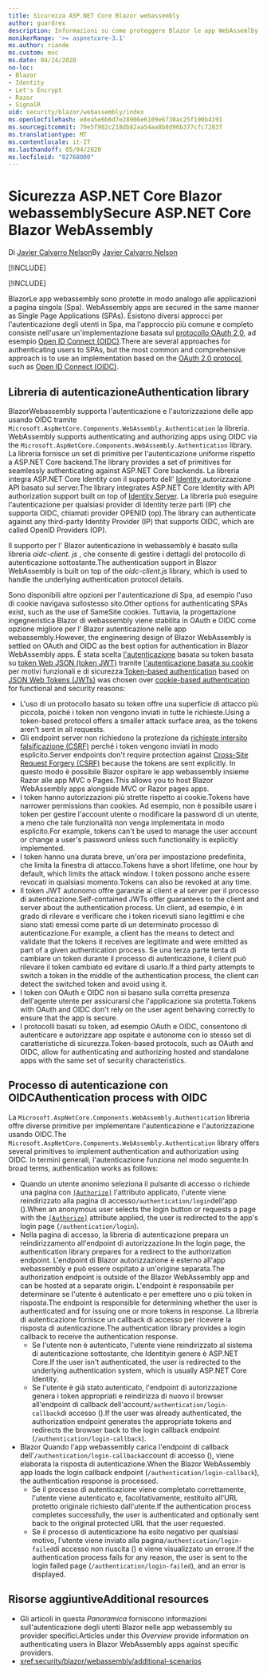 ```yaml
---
title: Sicurezza ASP.NET Core Blazor webassembly
author: guardrex
description: Informazioni su come proteggere Blazor le app WebAssemlby come applicazioni a pagina singola (Spa).
monikerRange: '>= aspnetcore-3.1'
ms.author: riande
ms.custom: mvc
ms.date: 04/24/2020
no-loc:
- Blazor
- Identity
- Let's Encrypt
- Razor
- SignalR
uid: security/blazor/webassembly/index
ms.openlocfilehash: e8ea5e6b6d7e28906e6109e6730ac25f190b4191
ms.sourcegitcommit: 70e5f982c218db82aa54aa8b8d96b377cfc7283f
ms.translationtype: MT
ms.contentlocale: it-IT
ms.lasthandoff: 05/04/2020
ms.locfileid: "82768000"
---
```

# <a name="secure-aspnet-core-blazor-webassembly"></a><span data-ttu-id="e5304-103">Sicurezza ASP.NET Core Blazor webassembly</span><span class="sxs-lookup"><span data-stu-id="e5304-103">Secure ASP.NET Core Blazor WebAssembly</span></span>

<span data-ttu-id="e5304-104">Di [Javier Calvarro Nelson](https://github.com/javiercn)</span><span class="sxs-lookup"><span data-stu-id="e5304-104">By [Javier Calvarro Nelson](https://github.com/javiercn)</span></span>

[!INCLUDE[](~/includes/blazorwasm-preview-notice.md)]

[!INCLUDE[](~/includes/blazorwasm-3.2-template-article-notice.md)]

Blazor<span data-ttu-id="e5304-105">Le app webassembly sono protette in modo analogo alle applicazioni a pagina singola (Spa).</span><span class="sxs-lookup"><span data-stu-id="e5304-105"> WebAssembly apps are secured in the same manner as Single Page Applications (SPAs).</span></span> <span data-ttu-id="e5304-106">Esistono diversi approcci per l'autenticazione degli utenti in Spa, ma l'approccio più comune e completo consiste nell'usare un'implementazione basata sul [protocollo OAuth 2,0](https://oauth.net/), ad esempio [Open ID Connect (OIDC)](https://openid.net/connect/).</span><span class="sxs-lookup"><span data-stu-id="e5304-106">There are several approaches for authenticating users to SPAs, but the most common and comprehensive approach is to use an implementation based on the [OAuth 2.0 protocol](https://oauth.net/), such as [Open ID Connect (OIDC)](https://openid.net/connect/).</span></span>

## <a name="authentication-library"></a><span data-ttu-id="e5304-107">Libreria di autenticazione</span><span class="sxs-lookup"><span data-stu-id="e5304-107">Authentication library</span></span>

Blazor<span data-ttu-id="e5304-108">Webassembly supporta l'autenticazione e l'autorizzazione delle app usando OIDC tramite `Microsoft.AspNetCore.Components.WebAssembly.Authentication` la libreria.</span><span class="sxs-lookup"><span data-stu-id="e5304-108"> WebAssembly supports authenticating and authorizing apps using OIDC via the `Microsoft.AspNetCore.Components.WebAssembly.Authentication` library.</span></span> <span data-ttu-id="e5304-109">La libreria fornisce un set di primitive per l'autenticazione uniforme rispetto a ASP.NET Core backend.</span><span class="sxs-lookup"><span data-stu-id="e5304-109">The library provides a set of primitives for seamlessly authenticating against ASP.NET Core backends.</span></span> <span data-ttu-id="e5304-110">La libreria integra ASP.NET Core Identity con il supporto dell' [ Identity ](https://identityserver.io/)autorizzazione API basato sul server.</span><span class="sxs-lookup"><span data-stu-id="e5304-110">The library integrates ASP.NET Core Identity with API authorization support built on top of [Identity Server](https://identityserver.io/).</span></span> <span data-ttu-id="e5304-111">La libreria può eseguire l'autenticazione per qualsiasi provider di Identity terze parti (IP) che supporta OIDC, chiamati provider OPENID (op).</span><span class="sxs-lookup"><span data-stu-id="e5304-111">The library can authenticate against any third-party Identity Provider (IP) that supports OIDC, which are called OpenID Providers (OP).</span></span>

<span data-ttu-id="e5304-112">Il supporto per l' Blazor autenticazione in webassembly è basato sulla libreria *oidc-client. js* , che consente di gestire i dettagli del protocollo di autenticazione sottostante.</span><span class="sxs-lookup"><span data-stu-id="e5304-112">The authentication support in Blazor WebAssembly is built on top of the *oidc-client.js* library, which is used to handle the underlying authentication protocol details.</span></span>

<span data-ttu-id="e5304-113">Sono disponibili altre opzioni per l'autenticazione di Spa, ad esempio l'uso di cookie navigava sullostesso sito.</span><span class="sxs-lookup"><span data-stu-id="e5304-113">Other options for authenticating SPAs exist, such as the use of SameSite cookies.</span></span> <span data-ttu-id="e5304-114">Tuttavia, la progettazione ingegneristica Blazor di webassembly viene stabilita in OAuth e OIDC come opzione migliore per l' Blazor autenticazione nelle app webassembly.</span><span class="sxs-lookup"><span data-stu-id="e5304-114">However, the engineering design of Blazor WebAssembly is settled on OAuth and OIDC as the best option for authentication in Blazor WebAssembly apps.</span></span> <span data-ttu-id="e5304-115">È stata scelta [l'autenticazione](xref:security/anti-request-forgery#token-based-authentication) basata su token basata su [token Web JSON (token JWT)](https://self-issued.info/docs/draft-ietf-oauth-json-web-token.html) tramite [l'autenticazione basata su cookie](xref:security/anti-request-forgery#cookie-based-authentication) per motivi funzionali e di sicurezza:</span><span class="sxs-lookup"><span data-stu-id="e5304-115">[Token-based authentication](xref:security/anti-request-forgery#token-based-authentication) based on [JSON Web Tokens (JWTs)](https://self-issued.info/docs/draft-ietf-oauth-json-web-token.html) was chosen over [cookie-based authentication](xref:security/anti-request-forgery#cookie-based-authentication) for functional and security reasons:</span></span>

* <span data-ttu-id="e5304-116">L'uso di un protocollo basato su token offre una superficie di attacco più piccola, poiché i token non vengono inviati in tutte le richieste.</span><span class="sxs-lookup"><span data-stu-id="e5304-116">Using a token-based protocol offers a smaller attack surface area, as the tokens aren't sent in all requests.</span></span>
* <span data-ttu-id="e5304-117">Gli endpoint server non richiedono la protezione da [richieste intersito falsificazione (CSRF)](xref:security/anti-request-forgery) perché i token vengono inviati in modo esplicito.</span><span class="sxs-lookup"><span data-stu-id="e5304-117">Server endpoints don't require protection against [Cross-Site Request Forgery (CSRF)](xref:security/anti-request-forgery) because the tokens are sent explicitly.</span></span> <span data-ttu-id="e5304-118">In questo modo è possibile Blazor ospitare le app webassembly insieme Razor alle app MVC o Pages.</span><span class="sxs-lookup"><span data-stu-id="e5304-118">This allows you to host Blazor WebAssembly apps alongside MVC or Razor pages apps.</span></span>
* <span data-ttu-id="e5304-119">I token hanno autorizzazioni più strette rispetto ai cookie.</span><span class="sxs-lookup"><span data-stu-id="e5304-119">Tokens have narrower permissions than cookies.</span></span> <span data-ttu-id="e5304-120">Ad esempio, non è possibile usare i token per gestire l'account utente o modificare la password di un utente, a meno che tale funzionalità non venga implementata in modo esplicito.</span><span class="sxs-lookup"><span data-stu-id="e5304-120">For example, tokens can't be used to manage the user account or change a user's password unless such functionality is explicitly implemented.</span></span>
* <span data-ttu-id="e5304-121">I token hanno una durata breve, un'ora per impostazione predefinita, che limita la finestra di attacco.</span><span class="sxs-lookup"><span data-stu-id="e5304-121">Tokens have a short lifetime, one hour by default, which limits the attack window.</span></span> <span data-ttu-id="e5304-122">I token possono anche essere revocati in qualsiasi momento.</span><span class="sxs-lookup"><span data-stu-id="e5304-122">Tokens can also be revoked at any time.</span></span>
* <span data-ttu-id="e5304-123">Il token JWT autonomo offre garanzie al client e al server per il processo di autenticazione.</span><span class="sxs-lookup"><span data-stu-id="e5304-123">Self-contained JWTs offer guarantees to the client and server about the authentication process.</span></span> <span data-ttu-id="e5304-124">Un client, ad esempio, è in grado di rilevare e verificare che i token ricevuti siano legittimi e che siano stati emessi come parte di un determinato processo di autenticazione.</span><span class="sxs-lookup"><span data-stu-id="e5304-124">For example, a client has the means to detect and validate that the tokens it receives are legitimate and were emitted as part of a given authentication process.</span></span> <span data-ttu-id="e5304-125">Se una terza parte tenta di cambiare un token durante il processo di autenticazione, il client può rilevare il token cambiato ed evitare di usarlo.</span><span class="sxs-lookup"><span data-stu-id="e5304-125">If a third party attempts to switch a token in the middle of the authentication process, the client can detect the switched token and avoid using it.</span></span>
* <span data-ttu-id="e5304-126">I token con OAuth e OIDC non si basano sulla corretta presenza dell'agente utente per assicurarsi che l'applicazione sia protetta.</span><span class="sxs-lookup"><span data-stu-id="e5304-126">Tokens with OAuth and OIDC don't rely on the user agent behaving correctly to ensure that the app is secure.</span></span>
* <span data-ttu-id="e5304-127">I protocolli basati su token, ad esempio OAuth e OIDC, consentono di autenticare e autorizzare app ospitate e autonome con lo stesso set di caratteristiche di sicurezza.</span><span class="sxs-lookup"><span data-stu-id="e5304-127">Token-based protocols, such as OAuth and OIDC, allow for authenticating and authorizing hosted and standalone apps with the same set of security characteristics.</span></span>

## <a name="authentication-process-with-oidc"></a><span data-ttu-id="e5304-128">Processo di autenticazione con OIDC</span><span class="sxs-lookup"><span data-stu-id="e5304-128">Authentication process with OIDC</span></span>

<span data-ttu-id="e5304-129">La `Microsoft.AspNetCore.Components.WebAssembly.Authentication` libreria offre diverse primitive per implementare l'autenticazione e l'autorizzazione usando OIDC.</span><span class="sxs-lookup"><span data-stu-id="e5304-129">The `Microsoft.AspNetCore.Components.WebAssembly.Authentication` library offers several primitives to implement authentication and authorization using OIDC.</span></span> <span data-ttu-id="e5304-130">In termini generali, l'autenticazione funziona nel modo seguente:</span><span class="sxs-lookup"><span data-stu-id="e5304-130">In broad terms, authentication works as follows:</span></span>

* <span data-ttu-id="e5304-131">Quando un utente anonimo seleziona il pulsante di accesso o richiede una pagina con [`[Authorize]`](xref:Microsoft.AspNetCore.Authorization.AuthorizeAttribute) l'attributo applicato, l'utente viene reindirizzato alla pagina di accesso`/authentication/login`dell'app ().</span><span class="sxs-lookup"><span data-stu-id="e5304-131">When an anonymous user selects the login button or requests a page with the [`[Authorize]`](xref:Microsoft.AspNetCore.Authorization.AuthorizeAttribute) attribute applied, the user is redirected to the app's login page (`/authentication/login`).</span></span>
* <span data-ttu-id="e5304-132">Nella pagina di accesso, la libreria di autenticazione prepara un reindirizzamento all'endpoint di autorizzazione.</span><span class="sxs-lookup"><span data-stu-id="e5304-132">In the login page, the authentication library prepares for a redirect to the authorization endpoint.</span></span> <span data-ttu-id="e5304-133">L'endpoint di Blazor autorizzazione è esterno all'app webassembly e può essere ospitato a un'origine separata.</span><span class="sxs-lookup"><span data-stu-id="e5304-133">The authorization endpoint is outside of the Blazor WebAssembly app and can be hosted at a separate origin.</span></span> <span data-ttu-id="e5304-134">L'endpoint è responsabile per determinare se l'utente è autenticato e per emettere uno o più token in risposta.</span><span class="sxs-lookup"><span data-stu-id="e5304-134">The endpoint is responsible for determining whether the user is authenticated and for issuing one or more tokens in response.</span></span> <span data-ttu-id="e5304-135">La libreria di autenticazione fornisce un callback di accesso per ricevere la risposta di autenticazione.</span><span class="sxs-lookup"><span data-stu-id="e5304-135">The authentication library provides a login callback to receive the authentication response.</span></span>
  * <span data-ttu-id="e5304-136">Se l'utente non è autenticato, l'utente viene reindirizzato al sistema di autenticazione sottostante, che Identityin genere è ASP.NET Core.</span><span class="sxs-lookup"><span data-stu-id="e5304-136">If the user isn't authenticated, the user is redirected to the underlying authentication system, which is usually ASP.NET Core Identity.</span></span>
  * <span data-ttu-id="e5304-137">Se l'utente è già stato autenticato, l'endpoint di autorizzazione genera i token appropriati e reindirizza di nuovo il browser all'endpoint di callback dell'account`/authentication/login-callback`di accesso ().</span><span class="sxs-lookup"><span data-stu-id="e5304-137">If the user was already authenticated, the authorization endpoint generates the appropriate tokens and redirects the browser back to the login callback endpoint (`/authentication/login-callback`).</span></span>
* <span data-ttu-id="e5304-138">Blazor Quando l'app webassembly carica l'endpoint di callback dell'`/authentication/login-callback`account di accesso (), viene elaborata la risposta di autenticazione.</span><span class="sxs-lookup"><span data-stu-id="e5304-138">When the Blazor WebAssembly app loads the login callback endpoint (`/authentication/login-callback`), the authentication response is processed.</span></span>
  * <span data-ttu-id="e5304-139">Se il processo di autenticazione viene completato correttamente, l'utente viene autenticato e, facoltativamente, restituito all'URL protetto originale richiesto dall'utente.</span><span class="sxs-lookup"><span data-stu-id="e5304-139">If the authentication process completes successfully, the user is authenticated and optionally sent back to the original protected URL that the user requested.</span></span>
  * <span data-ttu-id="e5304-140">Se il processo di autenticazione ha esito negativo per qualsiasi motivo, l'utente viene inviato alla pagina`/authentication/login-failed`di accesso non riuscita () e viene visualizzato un errore.</span><span class="sxs-lookup"><span data-stu-id="e5304-140">If the authentication process fails for any reason, the user is sent to the login failed page (`/authentication/login-failed`), and an error is displayed.</span></span>

## <a name="additional-resources"></a><span data-ttu-id="e5304-141">Risorse aggiuntive</span><span class="sxs-lookup"><span data-stu-id="e5304-141">Additional resources</span></span>

* <span data-ttu-id="e5304-142">Gli articoli in questa *Panoramica* forniscono informazioni sull'autenticazione degli utenti Blazor nelle app webassembly su provider specifici.</span><span class="sxs-lookup"><span data-stu-id="e5304-142">Articles under this *Overview* provide information on authenticating users in Blazor WebAssembly apps against specific providers.</span></span>
* <xref:security/blazor/webassembly/additional-scenarios>
